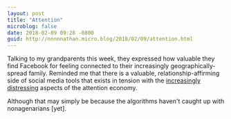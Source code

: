 ```yaml
---
layout: post
title: "Attention"
microblog: false
date: 2018-02-09 09:28 -0800
guid: http://nnnnnathan.micro.blog/2018/02/09/attention.html
---
```

Talking to my grandparents this week, they expressed how valuable they find Facebook for feeling connected to their increasingly geographically-spread family. Reminded me that there is a valuable, relationship-affirming side of social media tools that exists in tension with the [increasingly distressing](http://calnewport.com/blog/2018/02/09/facebooks-desperate-smoke-screen/) aspects of the attention economy.

Although that may simply be because the algorithms haven't caught up with nonagenarians [yet].
